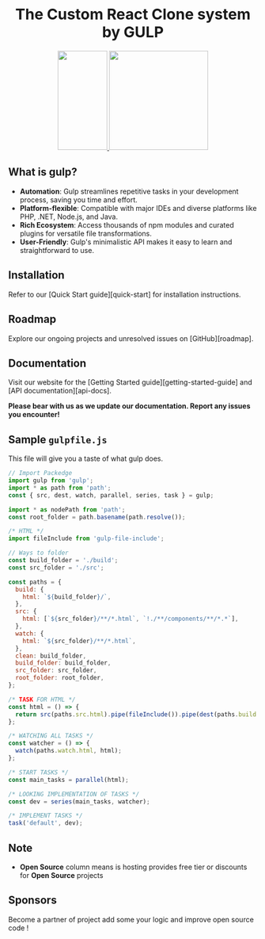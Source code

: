 <h1 align="center" style="font-size: 30px;">The Custom React Clone system by GULP</h1>
<div align="center">
    <a href="https://gulpjs.com">
        <img height="200" width="100" src="https://raw.githubusercontent.com/gulpjs/artwork/master/gulp-2x.png">
    </a>
    <a href="https://react.dev">
        <img height="200" width="200" src="https://upload.wikimedia.org/wikipedia/commons/thumb/3/30/React_Logo_SVG.svg/1200px-React_Logo_SVG.svg.png">
    </a>
</div>

## What is gulp?

- **Automation**: Gulp streamlines repetitive tasks in your development process, saving you time and effort.
- **Platform-flexible**: Compatible with major IDEs and diverse platforms like PHP, .NET, Node.js, and Java.
- **Rich Ecosystem**: Access thousands of npm modules and curated plugins for versatile file transformations.
- **User-Friendly**: Gulp's minimalistic API makes it easy to learn and straightforward to use.

## Installation

Refer to our [Quick Start guide][quick-start] for installation instructions.

## Roadmap

Explore our ongoing projects and unresolved issues on [GitHub][roadmap].

## Documentation

Visit our website for the [Getting Started guide][getting-started-guide] and [API documentation][api-docs].

**Please bear with us as we update our documentation. Report any issues you encounter!**


## Sample `gulpfile.js`

This file will give you a taste of what gulp does.

```js
// Import Packedge
import gulp from 'gulp';
import * as path from 'path';
const { src, dest, watch, parallel, series, task } = gulp;

import * as nodePath from 'path';
const root_folder = path.basename(path.resolve());

/* HTML */
import fileInclude from 'gulp-file-include';

// Ways to folder
const build_folder = './build';
const src_folder = './src';

const paths = {
  build: {
    html: `${build_folder}/`,
  },
  src: {
    html: [`${src_folder}/**/*.html`, `!./**/components/**/*.*`],
  },
  watch: {
    html: `${src_folder}/**/*.html`,
  },
  clean: build_folder,
  build_folder: build_folder,
  src_folder: src_folder,
  root_folder: root_folder,
};

/* TASK FOR HTML */
const html = () => {
  return src(paths.src.html).pipe(fileInclude()).pipe(dest(paths.build.html));
};

/* WATCHING ALL TASKS */
const watcher = () => {
  watch(paths.watch.html, html);
};

/* START TASKS */
const main_tasks = parallel(html);

/* LOOKING IMPLEMENTATION OF TASKS */
const dev = series(main_tasks, watcher);

/* IMPLEMENT TASKS */
task('default', dev);
```

## Note

- **Open Source** column means is hosting provides free tier or discounts for **Open Source** projects


## Sponsors
Become a partner of project add some your logic and improve open source code !
